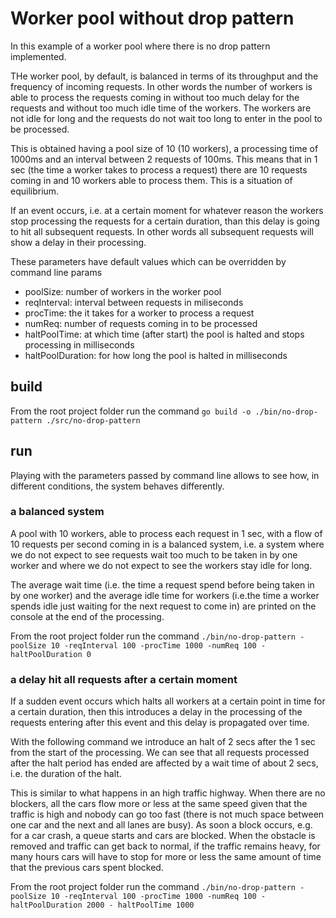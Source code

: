 # Worker pool without drop pattern

In this example of a worker pool where there is no drop pattern implemented.

THe worker pool, by default, is balanced in terms of its throughput and the frequency of incoming requests. In other words the number of workers is able to process the requests coming in without too much delay for the requests and without too much idle time of the workers. The workers are not idle for long and the requests do not wait too long to enter in the pool to be processed.

This is obtained having a pool size of 10 (10 workers), a processing time of 1000ms and an interval between 2 requests of 100ms. This means that in 1 sec (the time a worker takes to process a request) there are 10 requests coming in and 10 workers able to process them. This is a situation of equilibrium.

If an event occurs, i.e. at a certain moment for whatever reason the workers stop processing the requests for a certain duration, than this delay is going to hit all subsequent requests. In other words all subsequent requests will show a delay in their processing.

These parameters have default values which can be overridden by command line params

- poolSize: number of workers in the worker pool
- reqInterval: interval between requests in miliseconds
- procTime: the it takes for a worker to process a request
- numReq: number of requests coming in to be processed
- haltPoolTime: at which time (after start) the pool is halted and stops processing in milliseconds
- haltPoolDuration: for how long the pool is halted in milliseconds

## build

From the root project folder run the command
`go build -o ./bin/no-drop-pattern ./src/no-drop-pattern`

## run

Playing with the parameters passed by command line allows to see how, in different conditions, the system behaves differently.

### a balanced system

A pool with 10 workers, able to process each request in 1 sec, with a flow of 10 requests per second coming in is a balanced system, i.e. a system where we do not expect to see requests wait too much to be taken in by one worker and where we do not expect to see the workers stay idle for long.

The average wait time (i.e. the time a request spend before being taken in by one worker) and the average idle time for workers (i.e.the time a worker spends idle just waiting for the next request to come in) are printed on the console at the end of the processing.

From the root project folder run the command
`./bin/no-drop-pattern -poolSize 10 -reqInterval 100 -procTime 1000 -numReq 100 -haltPoolDuration 0`

### a delay hit all requests after a certain moment

If a sudden event occurs which halts all workers at a certain point in time for a certain duration, then this introduces a delay in the processing of the requests entering after this event and this delay is propagated over time.

With the following command we introduce an halt of 2 secs after the 1 sec from the start of the processing. We can see that all requests processed after the halt period has ended are affected by a wait time of about 2 secs, i.e. the duration of the halt.

This is similar to what happens in an high traffic highway. When there are no blockers, all the cars flow more or less at the same speed given that the traffic is high and nobody can go too fast (there is not much space between one car and the next and all lanes are busy). As soon a block occurs, e.g. for a car crash, a queue starts and cars are blocked. When the obstacle is removed and traffic can get back to normal, if the traffic remains heavy, for many hours cars will have to stop for more or less the same amount of time that the previous cars spent blocked.

From the root project folder run the command
`./bin/no-drop-pattern -poolSize 10 -reqInterval 100 -procTime 1000 -numReq 100 -haltPoolDuration 2000 - haltPoolTime 1000`
